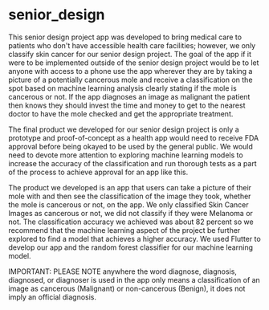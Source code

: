 # senior_design

This senior design project app was developed to bring medical care to patients who don't have accessible health care facilities; however, we only classify skin cancer for our senior design project. The goal of the app if it were to be implemented outside of the senior design project would be to let anyone with access to a phone use the app wherever they are by taking a picture of a potentially cancerous mole and receive a classification on the spot based on machine learning analysis clearly stating if the mole is cancerous or not. If the app diagnoses an image as malignant the patient then knows they should invest the time and money to get to the nearest doctor to have the mole checked and get the appropriate treatment. 

The final product we developed for our senior design project is only a prototype and proof-of-concept as a health app would need to receive FDA approval before being okayed to be used by the general public. We would need to devote more attention to exploring machine learning models to increase the accuracy of the classification and run thorough tests as a part of the process to achieve approval for an app like this. 

The product we developed is an app that users can take a picture of their mole with and then see the classification of the image they took, whether the mole is cancerous or not, on the app. We only classified Skin Cancer Images as cancerous or not, we did not classify if they were Melanoma or not.  The classification accuracy we achieved was about 82 percent so we recommend that the machine learning aspect of the project be further explored to find a model that achieves a higher accuracy. We used Flutter to develop our app and the random forest classifier for our machine learning model.  

IMPORTANT: PLEASE NOTE anywhere the word diagnose, diagnosis, diagnosed, or diagnoser is used in the app only means a classification of an image as cancerous (Malignant) or non-cancerous (Benign), it does not imply an official diagnosis. 
